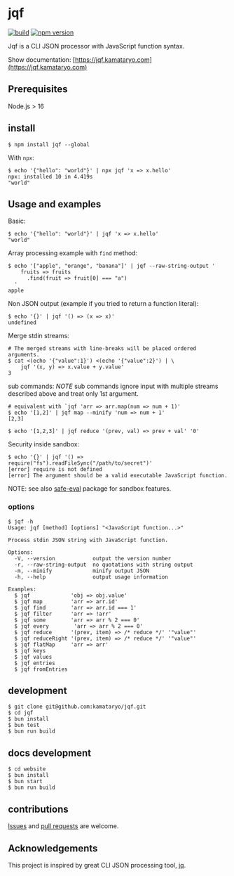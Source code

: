 # jqf

[![build](https://github.com/kamataryo/jqf/workflows/build/badge.svg)](https://github.com/kamataryo/jqf/actions/workflows/build.yml)
[![npm version](https://badge.fury.io/js/jqf.svg)](https://badge.fury.io/js/jqf)

Jqf is a CLI JSON processor with JavaScript function syntax.

Show documentation: [https://jqf.kamataryo.com](https://jqf.kamataryo.com)

## Prerequisites

Node.js > 16

## install

```shell
$ npm install jqf --global
```

With `npx`:

```shell
$ echo '{"hello": "world"}' | npx jqf 'x => x.hello'
npx: installed 10 in 4.419s
"world"
```

## Usage and examples

Basic:

```shell
$ echo '{"hello": "world"}' | jqf 'x => x.hello'
"world"
```

Array processing example with `find` method:

```shell
$ echo '["apple", "orange", "banana"]' | jqf --raw-string-output '
    fruits => fruits
      .find(fruit => fruit[0] === "a")
  '
apple
```

Non JSON output (example if you tried to return a function literal):

```shell
$ echo '{}' | jqf '() => (x => x)'
undefined
```

Merge stdin streams:

```shell
# The merged streams with line-breaks will be placed ordered arguments.
$ cat <(echo '{"value":1}') <(echo '{"value":2}') | \
    jqf '(x, y) => x.value + y.value'
3
```

sub commands:
_NOTE_ sub commands ignore input with multiple streams described above and treat only 1st argument.

```shell
# equivalent with `jqf 'arr => arr.map(num => num + 1)'
$ echo '[1,2]' | jqf map --minify 'num => num + 1'
[2,3]
```

```shell
$ echo '[1,2,3]' | jqf reduce '(prev, val) => prev + val' '0'
```

Security inside sandbox:

```shell
$ echo '{}' | jqf '() => require("fs").readFileSync("/path/to/secret")'
[error] require is not defined
[error] The argument should be a valid executable JavaScript function.
```

NOTE: see also [safe-eval](https://www.npmjs.com/package/safe-eval) package for sandbox features.

### options

```shell
$ jqf -h
Usage: jqf [method] [options] "<JavaScript function...>"

Process stdin JSON string with JavaScript function.

Options:
  -V, --version            output the version number
  -r, --raw-string-output  no quotations with string output
  -m, --minify             minify output JSON
  -h, --help               output usage information

Examples:
  $ jqf             'obj => obj.value'
  $ jqf map         'arr => arr.id'
  $ jqf find        'arr => arr.id === 1'
  $ jqf filter      'arr => !arr'
  $ jqf some        'arr => arr % 2 === 0'
  $ jqf every        'arr => arr % 2 === 0'
  $ jqf reduce      '(prev, item) => /* reduce */' '"value"'
  $ jqf reduceRight '(prev, item) => /* reduce */' '"value"'
  $ jqf flatMap     'arr => arr'
  $ jqf keys
  $ jqf values
  $ jqf entries
  $ jqf fromEntries
```

## development

```shell
$ git clone git@github.com:kamataryo/jqf.git
$ cd jqf
$ bun install
$ bun test
$ bun run build
```

## docs development

```shell
$ cd website
$ bun install
$ bun start
$ bun run build
```

## contributions

[Issues](https://github.com/kamataryo/jqf/issues) and [pull requests](https://github.com/kamataryo/jqf/pulls) are welcome.

## Acknowledgements

This project is inspired by great CLI JSON processing tool, [jq](https://stedolan.github.io/jq/).
